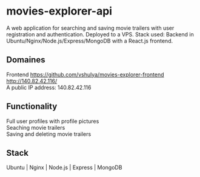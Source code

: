 # movies-explorer-api

A web application for searching and saving movie trailers with user registration and authentication. Deployed to a VPS. Stack used: Backend in Ubuntu/Nginx/Node.js/Express/MongoDB with a React.js frontend. 

## Domaines

Frontend https://github.com/vshulya/movies-explorer-frontend \
http://140.82.42.116/ \
A public IP address: 140.82.42.116

## Functionality

Full user profiles with profile pictures \
Seaching movie trailers \
Saving and deleting movie trailers

## Stack

Ubuntu | Nginx | Node.js | Express | MongoDB
